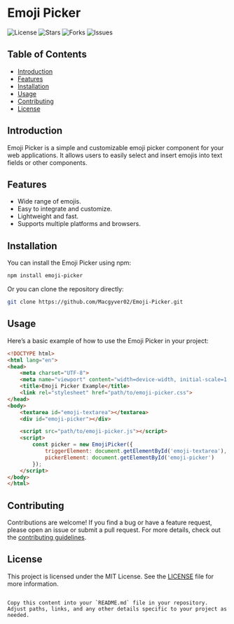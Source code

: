 # Emoji Picker

![License](https://img.shields.io/github/license/Macgyver02/Emoji-Picker)
![Stars](https://img.shields.io/github/stars/Macgyver02/Emoji-Picker)
![Forks](https://img.shields.io/github/forks/Macgyver02/Emoji-Picker)
![Issues](https://img.shields.io/github/issues/Macgyver02/Emoji-Picker)


## Table of Contents

- [Introduction](#introduction)
- [Features](#features)
- [Installation](#installation)
- [Usage](#usage)
- [Contributing](#contributing)
- [License](#license)


## Introduction

Emoji Picker is a simple and customizable emoji picker component for your web applications. It allows users to easily select and insert emojis into text fields or other components.

## Features

- Wide range of emojis.
- Easy to integrate and customize.
- Lightweight and fast.
- Supports multiple platforms and browsers.

## Installation


You can install the Emoji Picker using npm:

```bash
npm install emoji-picker
```

Or you can clone the repository directly:


```bash
git clone https://github.com/Macgyver02/Emoji-Picker.git
```

## Usage

Here’s a basic example of how to use the Emoji Picker in your project:

```html
<!DOCTYPE html>
<html lang="en">
<head>
    <meta charset="UTF-8">
    <meta name="viewport" content="width=device-width, initial-scale=1.0">
    <title>Emoji Picker Example</title>
    <link rel="stylesheet" href="path/to/emoji-picker.css">
</head>
<body>
    <textarea id="emoji-textarea"></textarea>
    <div id="emoji-picker"></div>

    <script src="path/to/emoji-picker.js"></script>
    <script>
        const picker = new EmojiPicker({
            triggerElement: document.getElementById('emoji-textarea'),
            pickerElement: document.getElementById('emoji-picker')
        });
    </script>
</body>
</html>
```

## Contributing

Contributions are welcome! If you find a bug or have a feature request, please open an issue or submit a pull request. For more details, check out the [contributing guidelines](CONTRIBUTING.md).


## License

This project is licensed under the MIT License. See the [LICENSE](LICENSE) file for more information.
```

Copy this content into your `README.md` file in your repository. Adjust paths, links, and any other details specific to your project as needed.
